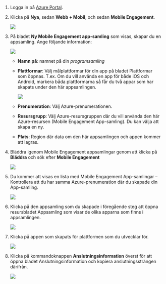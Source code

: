 
1. Logga in på [Azure Portal](https://portal.azure.com).
2. Klicka på **Nya**, sedan **Webb + Mobil**, och sedan **Mobile Engagement**.
   
    ![](./media/mobile-engagement-create-app-in-portal-new/browse-azme-extension.png)
3. På bladet **Ny Mobile Engagement app-samling** som visas, skapar du en appsamling. Ange följande information:
   
    ![](./media/mobile-engagement-create-app-in-portal-new/new-azme-app.png)
   
   * **Namn på**: namnet på din *programsamling* 
   * **Plattformar**: Välj målplattformar för din app på bladet Plattformar som öppnas. T.ex. Om du vill använda en app för både iOS och Android, markera båda plattformarna så får du två appar som har skapats under den här appsamlingen. 
     
      ![](./media/mobile-engagement-create-app-in-portal-new/choose-platform.png)
   * **Prenumeration**: Välj Azure-prenumerationen. 
   * **Resursgrupp**: Välj Azure-resursgruppen där du vill använda den här Azure-resursen (Mobile Engagement App-samling). Du kan välja att skapa en ny.  
   * **Plats**: Region där data om den här appsamlingen och appen kommer att lagras.
4. Bläddra igenom Mobile Engagement appsamlingar genom att klicka på **Bläddra** och sök efter **Mobile Engagement**
   
    ![](./media/mobile-engagement-create-app-in-portal-new/browse-mobile-engagement-menu.png)
5. Du kommer att visas en lista med Mobile Engagement App-samlingar – Kontrollera att du har samma Azure-prenumeration där du skapade din App-samling.
   
    ![](./media/mobile-engagement-create-app-in-portal-new/browse-mobile-engagement.png)
6. Klicka på den appsamling som du skapade i föregående steg att öppna resursbladet Appsamling som visar de olika apparna som finns i appsamlingen. 
   
    ![](./media/mobile-engagement-create-app-in-portal-new/mobile-engagement-app-collection.png)
7. Klicka på appen som skapats för plattformen som du utvecklar för. 
   
    ![](./media/mobile-engagement-create-app-in-portal-new/mobile-engagement-app.png)
8. Klicka på kommandoknappen **Anslutningsinformation** överst för att öppna bladet Anslutningsinformation och kopiera anslutningssträngen därifrån. 
   
    ![](./media/mobile-engagement-create-app-in-portal-new/app-connection-info.png)

